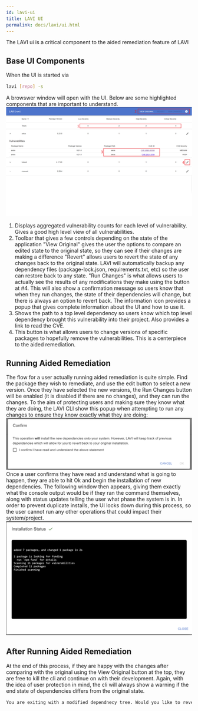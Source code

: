 ```yaml
---
id: lavi-ui
title: LAVI UI
permalink: docs/lavi/ui.html
---
```


The LAVI ui is a critical component to the aided remediation feature of LAVI

## Base UI Components

When the UI is started via 
```bash
lavi [repo] -s
```
A browswer window will open with the UI. Below are some highlighted components that are important to understand.
![Annotated View Of LAVI UI](../../images/lavi-ui-annotated.png)

1. Displays aggregated vulnerability counts for each level of vulnerability. Gives a good high level view of all vulnerabilities.
2. Toolbar that gives a few controls depending on the state of the application
    "View Original" gives the user the options to compare an edited state to the original state, so they can see if their changes are making a difference
    "Revert" allows users to revert the state of any changes back to the original state. LAVI will automatically backup any dependency files (package-lock.json, requirements.txt, etc) so the user can restore back to any state.
    "Run Changes" is what allows users to actually see the results of any modifications they make using the button at #4. This will also show a confirmation message so users know that when they run changes, the state of their dependencies will change, but there is always an option to revert back.
    The information icon provides a popup that gives complete information about the UI and how to use it.
3. Shows the path to a top level dependency so users know which top level dependency brought this vulnerability into their project. Also provides a link to read the CVE.
4. This button is what allows users to change versions of specific packages to hopefully remove the vulnerabilities. This is a centerpiece to the aided remediation.

## Running Aided Remediation
The flow for a user actually running aided remediation is quite simple. Find the package they wish to remediate, and use the edit button to select a new version. Once they have selected the new versions, the Run Changes button will be enabled (it is disabled if there are no changes), and they can run the changes. To the aim of protecting users and making sure they know what they are doing, the LAVI CLI show this popup when attempting to run any changes to ensure they know exactly what they are doing:
![LAVI UI Confirmation](../../images/lavi-ui-confirmation.png)
Once a user confirms they have read and understand what is going to happen, they are able to hit Ok and begin the installation of new dependencies. The following window then appears, giving them exactly what the console output would be if they ran the command themselves, along with status updates telling the user what phase the system is in. In order to prevent duplicate installs, the UI locks down during this process, so the user cannot run any other operations that could impact their system/project.
![LAVI UI Installation Status](../../images/lavi-ui-installation-status.png)

## After Running Aided Remediation
At the end of this process, if they are happy with the changes after comparing with the original using the View Original button at the top, they are free to kill the cli and continue on with their development. Again, with the idea of user protection in mind, the cli will always show a warning if the end state of dependencies differs from the original state.
```bash
You are exiting with a modified dependnecy tree. Would you like to revert back to the original tree? [Y/n]:
```